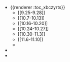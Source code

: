- {{renderer :toc_xbczyrts}}
	- [[9.25-9.28]]
	- [[10.7-10.13]]
	- [[10.16-10.20]]
	- [[10.24-10.27]]
	- [[10.30-11.3]]
	- [[11.6-11.10]]
	-
-
-